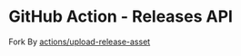 # GitHub Action - Releases API

Fork By [actions/upload-release-asset](https://github.com/actions/upload-release-asset)